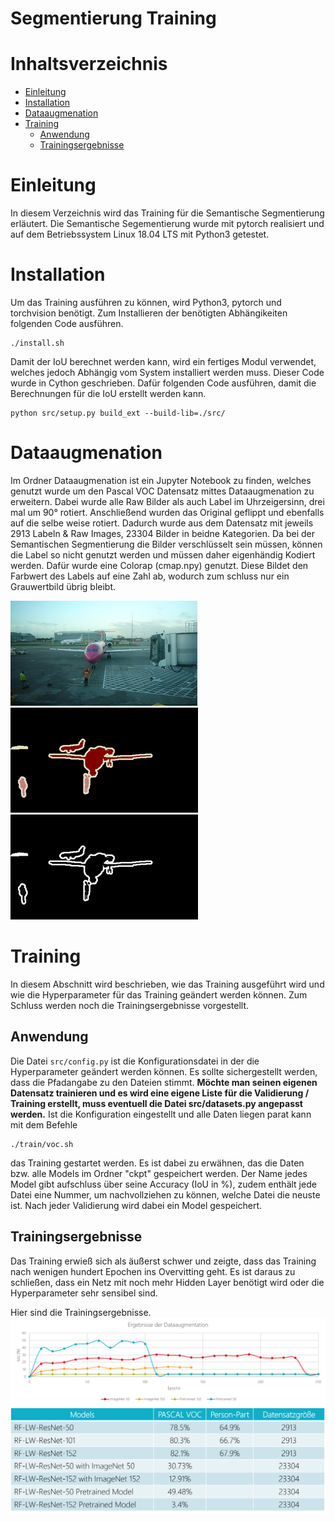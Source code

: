 # Segmentierung Training

# Inhaltsverzeichnis
<!--ts-->
   * [Einleitung](#einleitung)
   * [Installation](#installation)
   * [Dataaugmenation](#dataaugmenation)
   * [Training](#training)
      * [Anwendung](#anwendung)
      * [Trainingsergebnisse](#trainingsergebnisse)
<!--te-->

# Einleitung
In diesem Verzeichnis wird das Training für die Semantische Segmentierung erläutert.
Die Semantische Segementierung wurde mit pytorch realisiert und auf dem Betriebssystem Linux 18.04 LTS mit Python3 getestet.

# Installation
Um das Training ausführen zu können, wird Python3, pytorch und torchvision benötigt. Zum Installieren der benötigten Abhängikeiten folgenden Code ausführen.
````
./install.sh
````

Damit der IoU berechnet werden kann, wird ein fertiges Modul verwendet, welches jedoch Abhängig vom System installiert werden muss. Dieser Code wurde in Cython geschrieben. Dafür folgenden Code ausführen, damit die Berechnungen für die IoU erstellt werden kann.
````
python src/setup.py build_ext --build-lib=./src/
````

# Dataaugmenation

Im Ordner Dataaugmenation ist ein Jupyter Notebook zu finden, welches genutzt wurde um den Pascal VOC Datensatz mittes Dataaugmenation zu erweitern. Dabei wurde alle Raw Bilder als auch Label im Uhrzeigersinn, drei mal um 90° rotiert. Anschließend wurden das Original geflippt und ebenfalls auf die selbe weise rotiert. Dadurch wurde aus dem Datensatz mit jeweils 2913 Labeln & Raw Images, 23304 Bilder in beidne Kategorien.
Da bei der Semantischen Segmentierung die Bilder verschlüsselt sein müssen, können die Label so nicht genutzt werden und müssen daher eigenhändig Kodiert werden. Dafür wurde eine Colorap (cmap.npy) genutzt. Diese Bildet den Farbwert des Labels auf eine Zahl ab, wodurch zum schluss nur ein Grauwertbild übrig bleibt.

![Foto konnte nicht geladen werden](githubImages/BGR.png)
![Foto konnte nicht geladen werden](githubImages/Label.png)
![Foto konnte nicht geladen werden](githubImages/Encode.png)

# Training
In diesem Abschnitt wird beschrieben, wie das Training ausgeführt wird und wie die Hyperparameter für das Training geändert werden können. Zum Schluss werden noch die Trainingsergebnisse vorgestellt.

## Anwendung

Die Datei `src/config.py` ist die Konfigurationsdatei in der die Hyperparameter geändert werden können. Es sollte sichergestellt werden, dass die Pfadangabe zu den Dateien stimmt.
**Möchte man seinen eigenen Datensatz trainieren und es wird eine eigene Liste für die Validierung / Training erstellt, muss eventuell die Datei src/datasets.py angepasst werden.**
Ist die Konfiguration eingestellt und alle Daten liegen parat kann mit dem Befehle
````
./train/voc.sh
````
das Training gestartet werden. Es ist dabei zu erwähnen, das die Daten bzw. alle Models im Ordner "ckpt" gespeichert werden. Der Name jedes Model gibt aufschluss über seine Accuracy (IoU in %), zudem enthält jede Datei eine Nummer, um nachvollziehen zu können, welche Datei die neuste ist. Nach jeder Validierung wird dabei ein Model gespeichert.

## Trainingsergebnisse
Das Training erwieß sich als äußerst schwer und zeigte, dass das Training nach wenigen hundert Epochen ins Overvitting geht. Es ist daraus zu schließen, dass ein Netz mit noch mehr Hidden Layer benötigt wird oder die Hyperparameter sehr sensibel sind.

Hier sind die Trainingsergebnisse.
![Foto konnte nicht geladen werden](githubImages/Erg.png)
![Foto konnte nicht geladen werden](githubImages/tabelle.png)
